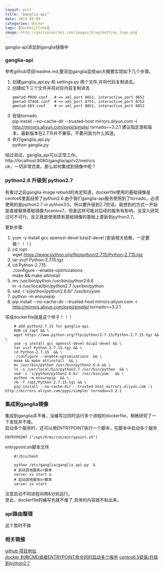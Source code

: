 ```yaml
---
layout: post
title: "Ganglia-api"
date: 2019-08-09
categories: Docker
tags: [Docker,Flume]
image: http://gastonsanchez.com/images/blog/mathjax_logo.png
---
```

ganglia-api添加到ganglia镜像中
<!-- more -->
### ganglia-api
参考github项目readme.md,要添加ganglia监控api大概要实现如下几个步骤。  
1. 创建ganglia_api.py 和 settings.py 两个文件,并将代码复制进去。  
2. 创建如下三个文件并将对应内容复制进去
    ~~~
    gmetad-PROD.conf   # => xml_port 8651, interactive_port 8652
    gmetad-STAGE.conf  # => xml_port 8751, interactive_port 8752
    gmetad-DEV.conf    # => xml_port 8851, interactive_port 8852
    ~~~
3. 安装tornado  
    pip install --no-cache-dir --trusted-host mirrors.aliyun.com -i http://mirrors.aliyun.com/pypi/simple/ tornado==3.2.1
    建议指定源和版本，最新版本在2.7.15并不兼容。不要问我为什么知道。
4. 执行ganglia_api.py  
    python ganglia.py  

经过测试，ganglia_api可以正常工作。  
http://localhost:8080/ganglia/api/v2/metrics  
ok，一切非常完美。那么如何集成到镜像中呢？

### python2.6 升级到 python2.7
有看过之前ganglia image rebuild的肯定知道，dockerfile使用的基础镜像是centos6里面自带了python2.6.由于我们ganglia-api服务使用到了tornado，必须使用的是python2.7 or python3.5。所以要升级到2.7的话，我想到的方式一开始是直接替换基础镜像为centos7，但是这样可能对后续的服务有影响，没深入研究过可不可行。反正我是使用原有基础镜像的基础上更新到python2.7。

更新步骤:
1.  yum -y install gcc openssl-devel bzip2-devel (安装相关依赖，一定要做！！！)
2.  cd /opt  
    wget https://www.python.org/ftp/python/2.7.15/Python-2.7.15.tgz  
3.  tar xvzf Python-2.7.15.tgz
4.  cd Python-2.7.15  
    ./configure --enable-optimizations  
    make && make altinstall
5.  mv /usr/bin/python /usr/bin/python2.6.6  
    ln -s /usr/local/bin/python2.7 /usr/bin/python  
6.  sed -i 's/python/python2.6.6/' /usr/bin/yum  
7.  python -m ensurepip  
8.  pip install --no-cache-dir --trusted-host mirrors.aliyun.com -i http://mirrors.aliyun.com/pypi/simple/ tornado==3.2.1

写成dockerfile就是这个样子！！！
~~~
    # add python2.7.15 for ganglia-api
    RUN cd /opt && \
    wget https://www.python.org/ftp/python/2.7.15/Python-2.7.15.tgz && \
    yum -y install gcc openssl-devel bzip2-devel && \
    tar xvzf Python-2.7.15.tgz && \
    cd Python-2.7.15  && \
    ./configure --enable-optimizations  && \
    make && make altinstall  && \
    mv /usr/bin/python /usr/bin/python2.6.6 && \
    ln -s /usr/local/bin/python2.7 /usr/bin/python  && \
    sed -i 's/python/python2.6.6/' /usr/bin/yum   && \
    python -m ensurepip  && \
    rm -f /opt/Python-2.7.15.tgz && \
    pip install --no-cache-dir --trusted-host mirrors.aliyun.com -i http://mirrors.aliyun.com/pypi/simple/ tornado==3.2.1

~~~


### 集成到ganglia镜像
集成到ganglia并不难，没编写过同时运行多个进程的dockerfile，稍微研究了一下发现并不难。  
启动多个服务时，还可以用ENTRYPOINT执行一个脚本，在脚本中启动多个服务  
~~~
ENTRYPOINT ["/opt/hrms/run/entrypoint.sh"]
~~~
entrypoint.sh脚本文件
~~~
    #!/bin/bash
    
    python /etc/ganglia/ganglia_api.py  & 
    # 启动其他服务or脚本
    server xx start &
    # 启动其他服务or脚本
    server xx start 
~~~
注意启动不同进程间用&分别运行。  
至此，dockerfile的编写也就不难了,具体的内容就不贴出来。

### api路由整理
这个暂时不做

### 相关链接
[github 项目地址](https://github.com/guardian/ganglia-api)  
[docker 利用CMD或者ENTRYPOINT命令同时启动多个服务](https://blog.csdn.net/bocai_xiaodaidai/article/details/92641534)
[centos6.5安装/升级到python2.7](https://blog.csdn.net/bang152101/article/details/88539640)